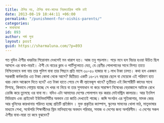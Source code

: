 ```yaml
---
title: ঐশির নয়, ঐশির বাবা-মাদের নিয়মতান্ত্রিক শাস্তি চাই
date: 2013-08-19 18:44:11 +06:00
permalink: "/punishment-for-oishis-parents/"
categories:
- মাথাব্যাথা
id: 893
author: শর্মা লুনা
layout: post
guid: https://sharmaluna.com/?p=893
---
```


গত দুদিন ঐশীর খবরটার শিরোনাম দেখলেই মন খারাপ হত। আজ তবু পড়লাম। পড়ে মনে হল বিচার হওয়া উচিত ছিল আসলে এর বাবা-মারই। ঐশী যে নাচের ক্লাব ও পার্টিগুলোতে যেত, যে শ্রেণীর পোলাপানের সাথে মিশত তাতে নিশ্চিতভাবে বলা যায় তার পুলিশ বাবা তার পিছনে প্রতি মাসে ৩০-৫০ হাজার বা ১ লাখ টাকা ঢালত। কথা হল একজন সরকারী কর্মকর্তার এত টাকা কোথা থেকে আসে? দ্বিতীয়ত একটি ১৬-১৭ বছরের ছেলে বা মেয়েকে এই পরিমাণ হাত খরচ কোন আক্কেলে দিতে হবে? এত টাকা হাতে পেয়ে সে কী ল্যাবেঞ্চুস খাবে? তৃতীয়ত এই কিশোরীটি কাদের সাথে মিশছে, কিভাবে গোল্লায় যাচ্ছে সে খবর না নিয়ে বা তার সুসমাধান না করে সারাক্ষণ নিষেধের বেড়াজালে আটকে রেখে ক্রেজি করে তুলেছে ওর বাবা মা। যদিও এটা আমাদের দেশের পোলাপান বড় করার মেইনস্ট্রিম কালচার। আর ইংলিশ মিডিয়াম এবং প্রাইভেট ইউনিভার্সিটির অবদান তো জাতি দেখতেই পাচ্ছে। জঙ্গি সংগঠন এর সূতিকাগার, মাদক কেন্দ্র আর খুনিদের কারখানায় পরিনত হচ্ছে প্রতিটি প্রতিষ্ঠান । মুক্ত প্রকৃতির ক্যাম্পাস, স্কুলের সামনের খোলা মাঠ, মাতৃভাষার মাধ্যমে শেখা, সর্বোপরি শিক্ষার্থীদের স্লিম মানিব্যাগের অবদান পরিবার, সমাজ ও দেশের জন্য অপরিসীম। এ দেশের সকল ঐশীর বাবা-মারা তা কবে বুঝবেন?